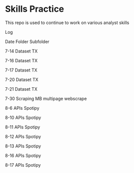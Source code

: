 # Skills Practice

This repo is used to continue to work on various analyst skills

Log

Date         Folder           Subfolder

7-14         Dataset          TX

7-16         Dataset          TX

7-17         Dataset          TX

7-20         Dataset          TX

7-21         Dataset          TX

7-30         Scraping         MB multipage webscrape

8-6          APIs             Spotipy

8-10         APIs             Spotipy

8-11         APIs             Spotipy

8-12         APIs             Spotipy

8-13         APIs             Spotipy

8-16         APIs             Spotipy

8-17         APIs             Spotipy
